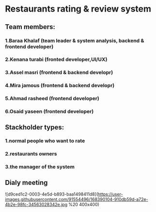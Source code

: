 # Restaurants rating & review system

## Team members:

### 1.Baraa Khalaf (team leader & system analysis, backend & frontend developer)

### 2.Kenana turabi (fronted developer,UI/UX)

### 3.Assel masri (frontend & backend developr)

### 4.Mira jamous (frontend & backend developr)

### 5.Ahmad rasheed (frontend developer)

### 6.Osaid yaseen (frontend developer)

## Stackholder types:

### 1.normal people who want to rate

### 2.restaurants owners

### 3.the manager of the system

## Dialy meeting

![d9ced1c2-0003-4e5d-b893-baa1498411d8](https://user-images.githubusercontent.com/91554496/168390104-910db59d-a72e-4b2e-98fc-34563028342e.jpg %20 400x400)
